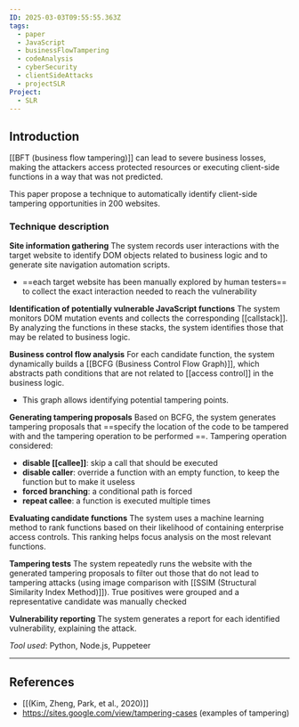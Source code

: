 ```yaml
---
ID: 2025-03-03T09:55:55.363Z
tags:
  - paper
  - JavaScript
  - businessFlowTampering
  - codeAnalysis
  - cyberSecurity
  - clientSideAttacks
  - projectSLR
Project:
  - SLR
---
```

## Introduction

[[BFT (business flow tampering)]] can lead to severe business losses, making the attackers access protected resources or executing client-side functions in a way that was not predicted.

This paper propose a technique to automatically identify client-side tampering opportunities in 200 websites.

### Technique description

**Site information gathering**
The system records user interactions with the target website to identify DOM objects related to business logic and to generate site navigation automation scripts.
- ==each target website has been manually explored by human testers== to collect the exact interaction needed to reach the vulnerability

**Identification of potentially vulnerable JavaScript functions**
The system monitors DOM mutation events and collects the corresponding [[callstack]]. By analyzing the functions in these stacks, the system identifies those that may be related to business logic.

**Business control flow analysis**
For each candidate function, the system dynamically builds a [[BCFG (Business Control Flow Graph)]], which abstracts path conditions that are not related to [[access control]] in the business logic.
- This graph allows identifying potential tampering points.

**Generating tampering proposals**
Based on BCFG, the system generates tampering proposals that ==specify the location of the code to be tampered with and the tampering operation to be performed ==. Tampering operation considered:
- **disable [[callee]]**: skip a call that should be executed
- **disable caller**: override a function with an empty function, to keep the function but to make it useless
- **forced branching**: a conditional path is forced
- **repeat callee**: a function is executed multiple times

**Evaluating candidate functions**
The system uses a machine learning method to rank functions based on their likelihood of containing enterprise access controls. This ranking helps focus analysis on the most relevant functions.

**Tampering tests**
The system repeatedly runs the website with the generated tampering proposals to filter out those that do not lead to tampering attacks (using image comparison with [[SSIM (Structural Similarity Index Method)]]).
True positives were grouped and a representative candidate was manually checked

**Vulnerability reporting**
The system generates a report for each identified vulnerability, explaining the attack.

*Tool used*: Python, Node.js, Puppeteer

---
## References
- [[(Kim, Zheng, Park, et al., 2020)]]
- https://sites.google.com/view/tampering-cases (examples of tampering)